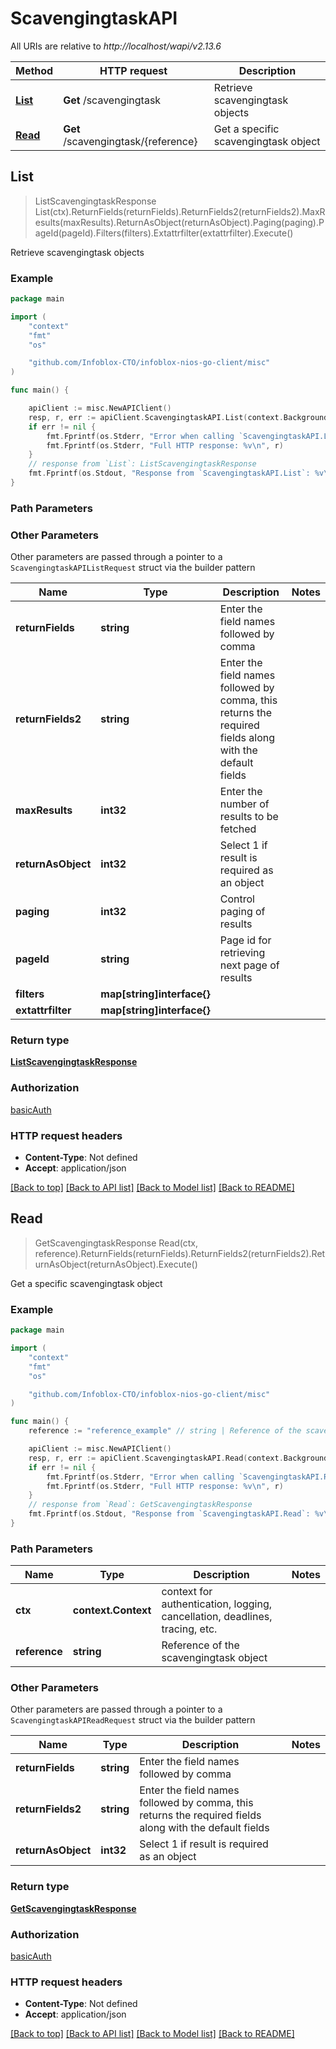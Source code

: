 # ScavengingtaskAPI

All URIs are relative to *http://localhost/wapi/v2.13.6*

Method | HTTP request | Description
------------- | ------------- | -------------
[**List**](ScavengingtaskAPI.md#List) | **Get** /scavengingtask | Retrieve scavengingtask objects
[**Read**](ScavengingtaskAPI.md#Read) | **Get** /scavengingtask/{reference} | Get a specific scavengingtask object



## List

> ListScavengingtaskResponse List(ctx).ReturnFields(returnFields).ReturnFields2(returnFields2).MaxResults(maxResults).ReturnAsObject(returnAsObject).Paging(paging).PageId(pageId).Filters(filters).Extattrfilter(extattrfilter).Execute()

Retrieve scavengingtask objects



### Example

```go
package main

import (
	"context"
	"fmt"
	"os"

	"github.com/Infoblox-CTO/infoblox-nios-go-client/misc"
)

func main() {

	apiClient := misc.NewAPIClient()
	resp, r, err := apiClient.ScavengingtaskAPI.List(context.Background()).Execute()
	if err != nil {
		fmt.Fprintf(os.Stderr, "Error when calling `ScavengingtaskAPI.List``: %v\n", err)
		fmt.Fprintf(os.Stderr, "Full HTTP response: %v\n", r)
	}
	// response from `List`: ListScavengingtaskResponse
	fmt.Fprintf(os.Stdout, "Response from `ScavengingtaskAPI.List`: %v\n", resp)
}
```

### Path Parameters



### Other Parameters

Other parameters are passed through a pointer to a `ScavengingtaskAPIListRequest` struct via the builder pattern


Name | Type | Description  | Notes
------------- | ------------- | ------------- | -------------
**returnFields** | **string** | Enter the field names followed by comma | 
**returnFields2** | **string** | Enter the field names followed by comma, this returns the required fields along with the default fields | 
**maxResults** | **int32** | Enter the number of results to be fetched | 
**returnAsObject** | **int32** | Select 1 if result is required as an object | 
**paging** | **int32** | Control paging of results | 
**pageId** | **string** | Page id for retrieving next page of results | 
**filters** | **map[string]interface{}** |  | 
**extattrfilter** | **map[string]interface{}** |  | 

### Return type

[**ListScavengingtaskResponse**](ListScavengingtaskResponse.md)

### Authorization

[basicAuth](../README.md#basicAuth)

### HTTP request headers

- **Content-Type**: Not defined
- **Accept**: application/json

[[Back to top]](#) [[Back to API list]](../README.md#documentation-for-api-endpoints)
[[Back to Model list]](../README.md#documentation-for-models)
[[Back to README]](../README.md)


## Read

> GetScavengingtaskResponse Read(ctx, reference).ReturnFields(returnFields).ReturnFields2(returnFields2).ReturnAsObject(returnAsObject).Execute()

Get a specific scavengingtask object



### Example

```go
package main

import (
	"context"
	"fmt"
	"os"

	"github.com/Infoblox-CTO/infoblox-nios-go-client/misc"
)

func main() {
	reference := "reference_example" // string | Reference of the scavengingtask object

	apiClient := misc.NewAPIClient()
	resp, r, err := apiClient.ScavengingtaskAPI.Read(context.Background(), reference).Execute()
	if err != nil {
		fmt.Fprintf(os.Stderr, "Error when calling `ScavengingtaskAPI.Read``: %v\n", err)
		fmt.Fprintf(os.Stderr, "Full HTTP response: %v\n", r)
	}
	// response from `Read`: GetScavengingtaskResponse
	fmt.Fprintf(os.Stdout, "Response from `ScavengingtaskAPI.Read`: %v\n", resp)
}
```

### Path Parameters


Name | Type | Description  | Notes
------------- | ------------- | ------------- | -------------
**ctx** | **context.Context** | context for authentication, logging, cancellation, deadlines, tracing, etc.
**reference** | **string** | Reference of the scavengingtask object | 

### Other Parameters

Other parameters are passed through a pointer to a `ScavengingtaskAPIReadRequest` struct via the builder pattern


Name | Type | Description  | Notes
------------- | ------------- | ------------- | -------------
**returnFields** | **string** | Enter the field names followed by comma | 
**returnFields2** | **string** | Enter the field names followed by comma, this returns the required fields along with the default fields | 
**returnAsObject** | **int32** | Select 1 if result is required as an object | 

### Return type

[**GetScavengingtaskResponse**](GetScavengingtaskResponse.md)

### Authorization

[basicAuth](../README.md#basicAuth)

### HTTP request headers

- **Content-Type**: Not defined
- **Accept**: application/json

[[Back to top]](#) [[Back to API list]](../README.md#documentation-for-api-endpoints)
[[Back to Model list]](../README.md#documentation-for-models)
[[Back to README]](../README.md)


